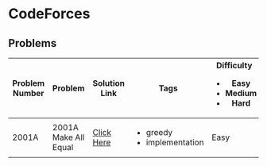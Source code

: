 # CodeForces

## Problems

| Problem Number | Problem              | Solution Link                                  | Tags                                            | Difficulty<br><ul><li>Easy</li><li>Medium</li><li>Hard</li></ul> | Importance   | Hint |
| -------------- | -------------------- | ---------------------------------------------- | ----------------------------------------------- | ---------------------------------------------------------------- | ------------ | ---- |
| 2001A          | 2001A Make All Equal | [Click Here](./2001A.Make_All_Equal/README.md) | <ul><li>greedy</li><li>implementation</li></ul> | Easy                                                             | :star::star: |      |